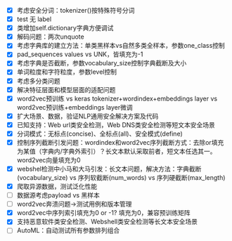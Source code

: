 - [x] 考虑安全分词：tokenizer()按特殊符号分词
- [x] test 无 label
- [x] 类增加self.dictionary字典方便调试
- [x] 解码问题：两次unquote
- [x] 考虑字典库的建立方法：单类黑样本vs自然多类全样本，参数one_class控制
- [x] pad_sequences values vs UNK，皆填充为-1
- [x] 考虑字典是否截断，参数vocabulary_size控制字典截断及大小
- [x] 单词粒度和字符粒度，参数level控制
- [x] 考虑多分类问题
- [x] 解决特征层面和模型层面的适配问题
- [x] word2vec预训练 vs keras tokenizer+wordindex+embeddings layer vs word2vec预训练+embeddings layer微调
- [x] 扩大场景、数据，验证NLP通用安全解决方案及代码
- [x] 已知支持：Web url类安全检测，Web DNS类安全检测等短文本安全场景
- [x] 分词模式：无标点(concise)、全标点(all)、安全模式(define)
- [x] 控制序列截断引发问题：wordindex和word2vec序列截断方式：去除or填充为某值（字典内/字典外索引）？长文本默认采取前者，短文本任选其一。word2vec向量填充为0
- [x] webshel检测中小马和大马引发：长文本问题，解决方法：字典截断(vocabulary_size) vs 序列软截断(num_words) vs 序列硬截断(max_length)
- [x] 爬取异源数据，测试泛化性能
- [ ] 数据源考虑payload vs 黑样本
- [ ] word2vec奔溃问题->测试用例和版本管理
- [x] word2vec中序列索引填充为0 or -1? 填充为0，兼容预训练矩阵
- [x] 支持恶意软件类安全检测、Webshell类安全检测等长文本安全场景
- [ ] AutoML：自动测试所有参数排列组合
